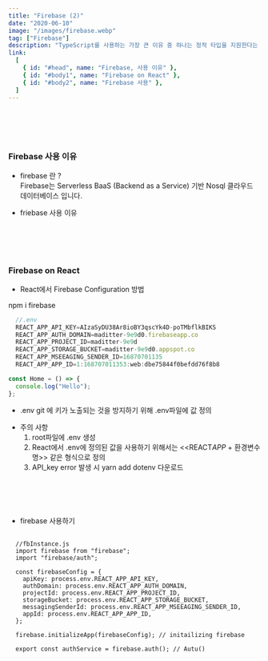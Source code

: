 ```yaml
---
title: "Firebase (2)"
date: "2020-06-10"
image: "/images/firebase.webp"
tag: ["Firebase"]
description: "TypeScript를 사용하는 가장 큰 이유 중 하나는 정적 타입을 지원한다는 것이다. TypeScript는 정적 타입을 지원하므로 컴파일 단계에서 오류를 포착할 수 있는 장점이 있다. 명시적인 정적 타입 지정은 개발자의 의도를 명확하게 코드로 기술할 수 있다."
link:
  [
    { id: "#head", name: "Firebase, 사용 이유" },
    { id: "#body1", name: "Firebase on React" },
    { id: "#body2", name: "Firebase 사용" },
  ]
---
```


### <a name="head"></a>

<br/><br/><br/>

### Firebase 사용 이유

- firebase 란 ?  
  Firebase는 Serverless BaaS (Backend as a Service) 기반 Nosql 클라우드 데이터베이스 입니다.

- friebase 사용 이유

### <a name="body1"></a>

<br/><br/><br/>

### Firebase on React

- React에서 Firebase Configuration 방법

npm i firebase

```js
  //.env
  REACT_APP_API_KEY=AIzaSyDU38Ar8ioBY3qscYk4D-poTMbflkBIKS
  REACT_APP_AUTH_DOMAIN=maditter-9e9d0.firebaseapp.co
  REACT_APP_PROJECT_ID=maditter-9e9d
  REACT_APP_STORAGE_BUCKET=maditter-9e9d0.appspot.co
  REACT_APP_MSEEAGING_SENDER_ID=16870701135
  REACT_APP_APP_ID=1:168707011353:web:dbe75844f0befdd76f8b8
```

```js
const Home = () => {
  console.log("Hello");
};
```

- .env
  git 에 키가 노출되는 것을 방지하기 위해 .env파일에 값 정의

* 주의 사항
  1. root파일에 .env 생성
  2. React에서 .env에 정의된 값을 사용하기 위해서는 <<REACT*APP* + 환경변수명>> 같은 형식으로 정의
  3. API_key error 발생 시 yarn add dotenv 다운로드

### <a name="body2"></a>

<br/><br/><br/>

- firebase 사용하기

<pre>
  <code>
  //fbInstance.js
  import firebase from "firebase";
  import "firebase/auth";

  const firebaseConfig = {
    apiKey: process.env.REACT_APP_API_KEY,
    authDomain: process.env.REACT_APP_AUTH_DOMAIN,
    projectId: process.env.REACT_APP_PROJECT_ID,
    storageBucket: process.env.REACT_APP_STORAGE_BUCKET,
    messagingSenderId: process.env.REACT_APP_MSEEAGING_SENDER_ID,
    appId: process.env.REACT_APP_APP_ID,
  };
  
  firebase.initializeApp(firebaseConfig); // initailizing firebase

  export const authService = firebase.auth(); // Autu()
  </code>
</pre>
